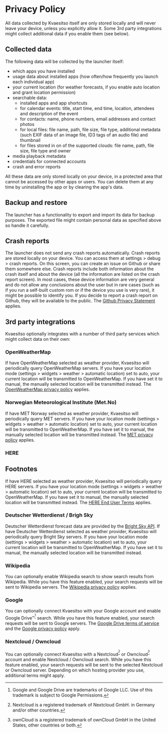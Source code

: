 # Privacy Policy

All data collected by Kvaesitso itself are only stored locally and will never leave your device, unless you explicitly allow it. Some 3rd party integrations might collect additional data if you enable them (see below).

## Collected data

The following data will be collected by the launcher itself:

- which apps you have installed
- usage data about installed apps (how often/how frequently you launch each individual app)
- your current location (for weather forecasts, if you enable auto location and grant location permission)
- searchable data:
  - installed apps and app shortcuts
  - for calendar events: title, start time, end time, location, attendees and description of the event
  - for contacts: name, phone numbers, email addresses and contact photos
  - for local files: file name, path, file size, file type, additional metadata (such EXIF data of an image file, ID3 tags of an audio file) and thumbnail
  - for files stored in on of the supported clouds: file name, path, file size, file type and owner
- media playback metadata
- credentials for connected accounts
- crash and error reports

All these data are only stored locally on your device, in a protected area that cannot be accessed by other apps or users. You can delete them at any time by uninstalling the app or by clearing the app's data.

## Backup and restore

The launcher has a functionality to export and import its data for backup purposes. The exported file might contain personal data as specified above so handle it carefully.

## Crash reports

The launcher does not send any crash reports automatically. Crash reports are stored locally on your device. You can access them at settings > debug > crash reports. On this screen, you can create an issue on Github or share them somewhere else. Crash reports include both information about the crash itself and about the device (all the information are listed on the crash report screen). In most cases, these device information are very general and do not allow any conclusions about the user but in rare cases (such as if you run a self-built custom rom or if the device you use is very rare), it might be possible to identify you. If you decide to report a crash report on Github, they will be available to the public. The [Github Privacy Statement](https://docs.github.com/en/site-policy/privacy-policies/github-privacy-statement) applies.

## 3rd party integrations

Kvaesitso optionally integrates with a number of third party services which might collect data on their own:

### OpenWeatherMap

If have OpenWeatherMap selected as weather provider, Kvaesitso will periodically query OpenWeatherMap servers. If you have your location mode (settings > widgets > weather > automatic location) set to auto, your current location will be transmitted to OpenWeatherMap. If you have set it to manual, the manually selected location will be transmitted instead. The [OpenWeatherMap privacy policy](https://openweather.co.uk/privacy-policy) applies.

### Norwegian Meteorological Institute (Met.No)

If have MET Norway selected as weather provider, Kvaesitso will periodically query MET servers. If you have your location mode (settings > widgets > weather > automatic location) set to auto, your current location will be transmitted to OpenWeatherMap. If you have set it to manual, the manually selected location will be transmitted instead. The [MET privacy policy](https://www.met.no/en/About-us/privacy) applies.

### HERE

## Footnotes

If have HERE selected as weather provider, Kvaesitso will periodically query HERE servers. If you have your location mode (settings > widgets > weather > automatic location) set to auto, your current location will be transmitted to OpenWeatherMap. If you have set it to manual, the manually selected location will be transmitted instead. The [HERE End User Terms](https://legal.here.com/us-en/terms/here-end-user-terms) applies.

### Deutscher Wetterdienst / Brigh Sky

Deutscher Wetterdienst forecast data are provided by the [Bright Sky API](https://brightsky.dev/). If have Deutscher Wetterdienst selected as weather provider, Kvaesitso will periodically query Bright Sky servers. If you have your location mode (settings > widgets > weather > automatic location) set to auto, your current location will be transmitted to OpenWeatherMap. If you have set it to manual, the manually selected location will be transmitted instead.

### Wikipedia

You can optionally enable Wikipedia search to show search results from Wikipedia. While you have this feature enabled, your search requests will be sent to Wikipedia servers. The [Wikipedia privacy policy](https://foundation.wikimedia.org/wiki/Privacy_policy) applies.

### Google

You can optionally connect Kvaesitso with your Google account and enable Google Drive™<sup>[^1]</sup> search. While you have this feature enabled, your search requests will be sent to Google servers. The [Google Drive terms of service](https://www.google.com/drive/terms-of-service/) and the [Google privacy policy](https://policies.google.com/privacy) apply.

### Nextcloud / Owncloud

You can optionally connect Kvaesitso with a Nextcloud<sup>[^3]</sup> or Owncloud<sup>[^4]</sup> account and enable Nextcloud / Owncloud search. While you have this feature enabled, your search requests will be sent to the selected Nextcloud or Owncloud server. Depending on which hosting provider you use, additional terms might apply.

[^1]: Google and Google Drive are trademarks of Google LLC. Use of this trademark is subject to Google Permissions.
[^2]: Microsoft and OneDrive are trademarks of the Microsoft group of companies.
[^3]: Nextcloud is a registered trademark of Nextcloud GmbH. in Germany and/or other countries.
[^4]: ownCloud is a registered trademark of ownCloud GmbH in the United States, other countries or both.
